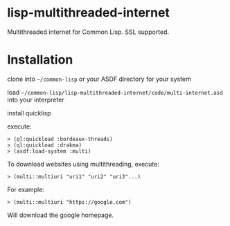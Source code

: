 # lisp-multithreaded-internet
Multithreaded internet for Common Lisp. SSL supported.
# Installation

clone into `~/common-lisp` or your ASDF directory for your system

load `~/common-lisp/lisp-multithreaded-internet/code/multi-internet.asd` into your interpreter

install quicklisp

execute:

```
> (ql:quickload :bordeaux-threads)
> (ql:quickload :drakma)
> (asdf:load-system :multi)
```
To download websites using multithreading, execute:
```
> (multi::multiuri "uri1" "uri2" "uri3"...)
```
For example:
```
> (multi::multiuri "https://google.com")
```
Will download the google homepage.
